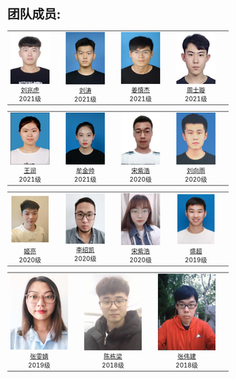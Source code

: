 
# 团队成员:

<table width="90%" border="0" align="center" cellspacing="30">
        <tbody><tr valign="top" align="center">
          <td width="20%" style="padding-right:30px">
            <div> <img width="140" src="./pictures/liuzhaohu.jpg"></div>
            <div> <a href="http://drpengsong.github.io/">刘兆虎</a> </div>
            <div> 2021级 </div>
          </td>
          <td width="20%" style="padding-right:30px">
            <div> <img width="140" src="./pictures/liutao.jpg"></div>
            <div> <a href="http://drpengsong.github.io/">刘涛</a> </div>
            <div> 2021级 </div>
          </td>  
          <td width="20%" style="padding-right:30px">
            <div> <img width="140" src="./pictures/jiangshenjie.jpg"></div>
            <div> <a href="http://drpengsong.github.io/">姜慎杰</a> </div>
            <div> 2021级 </div>
          </td> 
          <td width="20%" style="padding-right:30px">
            <div> <img width="140" src="./pictures/zhoushixuan.jpg"></div>
            <div> <a href="http://drpengsong.github.io/">周士璇</a> </div>
            <div> 2021级 </div>
          </td>
                
<table width="90%" border="0" align="center" cellspacing="30">
        <tbody><tr valign="top" align="center">               
           <td width="20%" style="padding-right:30px">
            <div> <img width="140" src="./pictures/wangrun.jpg"></div>
            <div> <a href="http://drpengsong.github.io/">王润</a> </div>
            <div> 2021级 </div>
          </td>
          <td width="20%" style="padding-right:30px">
            <div> <img width="140" src="./pictures/mujinshuai.jpg"></div>
            <div> <a href="http://drpengsong.github.io/">牟金帅</a> </div>
            <div> 2021级 </div>
          </td>  
          <td width="20%" style="padding-right:30px">
            <div> <img width="140" src="./pictures/songzihao.jpg"></div>
            <div> <a href="http://drpengsong.github.io/">宋紫浩</a> </div>
            <div> 2020级 </div>
          </td> 
          <td width="20%" style="padding-right:30px">
            <div> <img width="140" src="./pictures/liuxiangyu.jpg"></div>
            <div> <a href="http://drpengsong.github.io/">刘向雨</a> </div>
            <div> 2020级 </div>
          </td>
             
<table width="90%" border="0" align="center" cellspacing="30">
        <tbody><tr valign="top" align="center">                
          <td width="20%" style="padding-right:30px">
            <div> <img width="140" src="./pictures/jiliang.jpg"></div>
            <div> <a href="http://drpengsong.github.io/">姬亮</a> </div>
            <div> 2020级 </div>
          </td>
          <td width="20%" style="padding-right:30px">
            <div> <img width="140" src="./pictures/lishaokai.jpg"></div>
            <div> <a href="http://drpengsong.github.io/">李绍凯</a> </div>
            <div> 2020级 </div>
          </td>  
          <td width="20%" style="padding-right:30px">
            <div> <img width="140" src="./pictures/zhaokeke.jpg"></div>
            <div> <a href="http://drpengsong.github.io/">宋紫浩</a> </div>
            <div> 2020级 </div>
          </td> 
          <td width="20%" style="padding-right:30px">
            <div> <img width="140" src="./pictures/shengchao.jpg"></div>
            <div> <a href="http://drpengsong.github.io/">盛超</a> </div>
            <div> 2019级 </div>
          </td> 
                
 <table width="90%" border="0" align="center" cellspacing="30">
        <tbody><tr valign="top" align="center">
          <td width="20%" style="padding-right:30px">
            <div> <img width="140" src="./pictures/zhangwenjing.jpg"></div>
            <div> <a href="http://drpengsong.github.io/">张雯婧</a> </div>
            <div> 2019级 </div>
          </td>
          <td width="20%" style="padding-right:30px">
            <div> <img width="140" src="./pictures/chendongliang.jpg"></div>
            <div> <a href="http://drpengsong.github.io/">陈栋梁</a> </div>
            <div> 2018级 </div>
          </td>  
          <td width="20%" style="padding-right:30px">
            <div> <img width="140" src="./pictures/zhangweijian.jpg"></div>
            <div> <a href="http://drpengsong.github.io/">张伟建</a> </div>
            <div> 2018级 </div>
          </td> 
                
